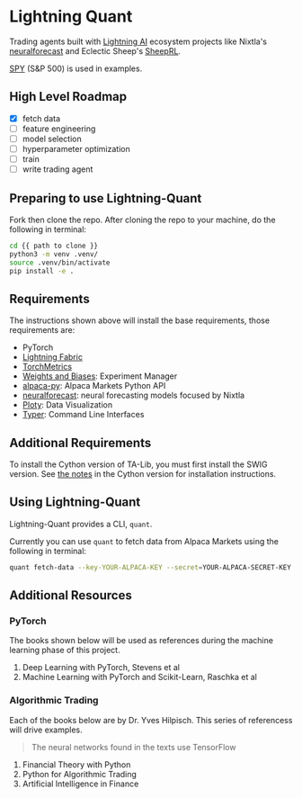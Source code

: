 # Lightning Quant

<!-- # Copyright Justin R. Goheen.
#
# Licensed under the Apache License, Version 2.0 (the "License");
# you may not use this file except in compliance with the License.
# You may obtain a copy of the License at
#
#     http://www.apache.org/licenses/LICENSE-2.0
#
# Unless required by applicable law or agreed to in writing, software
# distributed under the License is distributed on an "AS IS" BASIS,
# WITHOUT WARRANTIES OR CONDITIONS OF ANY KIND, either express or implied.
# See the License for the specific language governing permissions and
# limitations under the License. -->

Trading agents built with [Lightning AI](https://lightning.ai/) ecosystem projects like Nixtla's [neuralforecast](https://github.com/Nixtla/neuralforecast) and Eclectic Sheep's [SheepRL](https://github.com/Eclectic-Sheep/sheeprl).

[SPY](https://www.google.com/finance/quote/SPY:NYSEARCA?sa=X&ved=2ahUKEwjQ-MKp5az_AhV2mYQIHXfxCu4Q3ecFegQIJRAX) (S&P 500) is used in examples.

## High Level Roadmap

- [x] fetch data
- [ ] feature engineering
- [ ] model selection
- [ ] hyperparameter optimization
- [ ] train
- [ ] write trading agent

## Preparing to use Lightning-Quant

Fork then clone the repo. After cloning the repo to your machine, do the following in terminal:

```bash
cd {{ path to clone }}
python3 -m venv .venv/
source .venv/bin/activate
pip install -e .
```

## Requirements

The instructions shown above will install the base requirements, those requirements are:

- PyTorch
- [Lightning Fabric](https://lightning.ai/docs/fabric/stable/)
- [TorchMetrics](https://torchmetrics.readthedocs.io/en/stable/)
- [Weights and Biases](https://docs.wandb.ai/guides): Experiment Manager
- [alpaca-py](https://alpaca.markets/docs/python-sdk/): Alpaca Markets Python API
- [neuralforecast](https://github.com/Nixtla/neuralforecast): neural forecasting models focused by Nixtla
- [Ploty](https://plotly.com/python/): Data Visualization
- [Typer](https://typer.tiangolo.com): Command Line Interfaces

## Additional Requirements

To install the Cython version of TA-Lib, you must first install the SWIG version. See [the notes](https://github.com/ta-lib/ta-lib-python#dependencies) in the Cython version for installation instructions.

## Using Lightning-Quant

Lightning-Quant provides a CLI, `quant`.

Currently you can use `quant` to fetch data from Alpaca Markets using the following in terminal:

```bash
quant fetch-data --key-YOUR-ALPACA-KEY --secret=YOUR-ALPACA-SECRET-KEY --symbol=SPY
```

## Additional Resources

### PyTorch

The books shown below will be used as references during the machine learning phase of this project.

1. Deep Learning with PyTorch, Stevens et al
2. Machine Learning with PyTorch and Scikit-Learn, Raschka et al

### Algorithmic Trading

Each of the books below are by Dr. Yves Hilpisch. This series of referencess will drive examples.

> The neural networks found in the texts use TensorFlow

1. Financial Theory with Python
2. Python for Algorithmic Trading
3. Artificial Intelligence in Finance
